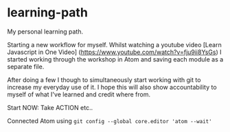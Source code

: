 # learning-path
My personal learning path.

Starting a new workflow for myself. Whilst watching a youtube video [Learn Javascript in One Video] (https://www.youtube.com/watch?v=fju9ii8YsGs) I started working through the workshop in Atom and saving each module as a separate file.

After doing a few I though to simultaneously start working with git to increase my everyday use of it. I hope this will also show accountability to myself of what I've learned and credit where from.

Start NOW: Take ACTION etc..

Connected Atom using ```git config --global core.editor 'atom --wait'```
